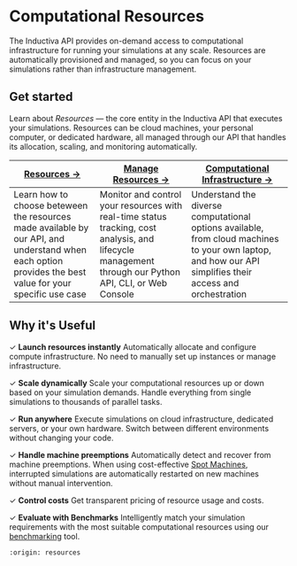 # Computational Resources
The Inductiva API provides on-demand access to computational infrastructure for running your simulations at any scale. Resources are automatically provisioned and managed, so you can focus on your simulations rather than infrastructure management.

## Get started
Learn about _Resources_ — the core entity in the Inductiva API that executes your simulations. Resources can be cloud machines, your personal computer, or dedicated hardware, all managed through our API that handles its allocation, scaling, and monitoring automatically.

| **[Resources →](shared-dedicated-resources.md)** | **[Manage Resources →](manage-computational-resources.md)** | **[Computational Infrastructure →](computational-infrastructure.md)** |
|---|---|---|
| Learn how to choose beteween the resources made available by our API, and understand when each option provides the best value for your specific use case | Monitor and control your resources with real-time status tracking, cost analysis, and lifecycle management through our Python API, CLI, or Web Console | Understand the diverse computational options available, from cloud machines to your own laptop, and how our API simplifies their access and orchestration |

## Why it's Useful
✓ **Launch resources instantly** Automatically allocate and configure compute infrastructure. No need to manually set up instances or manage infrastructure.

✓ **Scale dynamically** Scale your computational resources up or down based on your simulation demands. Handle everything from single simulations to thousands of parallel tasks.

✓ **Run anywhere** Execute simulations on cloud infrastructure, dedicated servers, or your own hardware. Switch between different environments without changing your code.

✓ **Handle machine preemptions** Automatically detect and recover from machine preemptions. When using cost-effective [Spot Machines](spot-machines.md), interrupted simulations are automatically restarted on new machines without manual intervention.

✓ **Control costs** Get transparent pricing of resource usage and costs.

✓ **Evaluate with Benchmarks** Intelligently match your simulation requirements with the most suitable computational resources using our [benchmarking](https://inductiva.ai/guides/scale-up/benchmark/index) tool.

```{banner}
:origin: resources
```